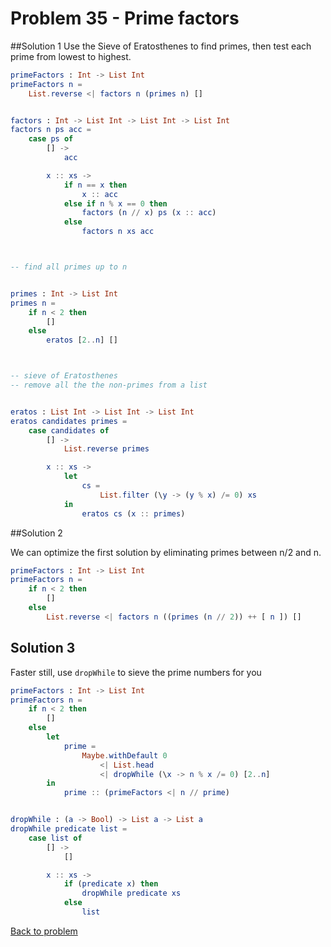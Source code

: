 # Problem 35 - Prime factors
##Solution 1
Use the Sieve of Eratosthenes to find primes, then test each prime from lowest to highest. 

```elm
primeFactors : Int -> List Int
primeFactors n =
    List.reverse <| factors n (primes n) []


factors : Int -> List Int -> List Int -> List Int
factors n ps acc =
    case ps of
        [] ->
            acc

        x :: xs ->
            if n == x then
                x :: acc
            else if n % x == 0 then
                factors (n // x) ps (x :: acc)
            else
                factors n xs acc



-- find all primes up to n


primes : Int -> List Int
primes n =
    if n < 2 then
        []
    else
        eratos [2..n] []



-- sieve of Eratosthenes
-- remove all the the non-primes from a list


eratos : List Int -> List Int -> List Int
eratos candidates primes =
    case candidates of
        [] ->
            List.reverse primes

        x :: xs ->
            let
                cs =
                    List.filter (\y -> (y % x) /= 0) xs
            in
                eratos cs (x :: primes)

 ```          
##Solution 2

We can optimize the first solution by eliminating primes between n/2 and n. 
```elm
primeFactors : Int -> List Int
primeFactors n =
    if n < 2 then
        []
    else
        List.reverse <| factors n ((primes (n // 2)) ++ [ n ]) []
```

## Solution 3
Faster still, use ```dropWhile``` to sieve the prime numbers for you  
```elm
primeFactors : Int -> List Int
primeFactors n =
    if n < 2 then
        []
    else
        let
            prime =
                Maybe.withDefault 0
                    <| List.head
                    <| dropWhile (\x -> n % x /= 0) [2..n]
        in
            prime :: (primeFactors <| n // prime)


dropWhile : (a -> Bool) -> List a -> List a
dropWhile predicate list =
    case list of
        [] ->
            []

        x :: xs ->
            if (predicate x) then
                dropWhile predicate xs
            else
                list

```
[Back to problem](../p/p35.md)      